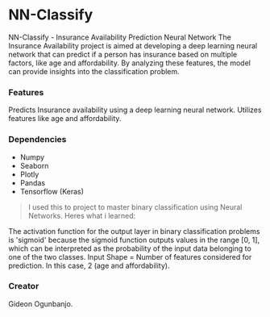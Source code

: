 # NN-Classify
NN-Classify - Insurance Availability Prediction Neural Network
The Insurance Availability project is aimed at developing a deep learning neural network that can predict if a person has insurance based on multiple factors, like age and affordability. By analyzing these features, the model can provide insights into the classification problem.

### Features
Predicts Insurance availability using a deep learning neural network.
Utilizes features like age and affordability.

### Dependencies
- Numpy
- Seaborn
- Plotly
- Pandas
- Tensorflow (Keras)

> I used this to project to master binary classification using Neural Networks. Heres what i learned:

The activation function for the output layer in binary classification problems is 'sigmoid' because the sigmoid function outputs values in the range [0, 1], which can be interpreted as the probability of the input data belonging to one of the two classes.
Input Shape = Number of features considered for prediction. In this case, 2 (age and affordability).

### Creator
Gideon Ogunbanjo.